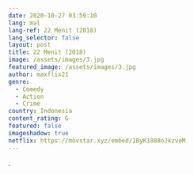 ```yaml
---
date: 2020-10-27 03:59:10
lang: mal
lang-ref: 22 Menit (2018)
lang_selector: false
layout: post
title: 22 Menit (2018)
image: /assets/images/3.jpg
featured_image: /assets/images/3.jpg
author: maxflix21
genre:
  - Comedy
  - Action
  - Crime
country: Indonesia
content_rating: G
featured: false
imageshadow: true
netflix: https://movstar.xyz/embed/1ByK1888oJkzvoM
---
```

.
